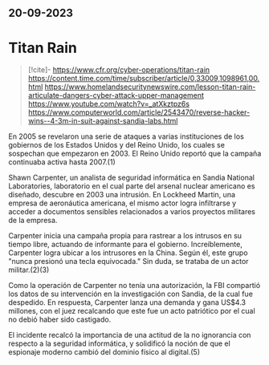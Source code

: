 20-09-2023
---
# Titan Rain
> [!cite]-
> https://www.cfr.org/cyber-operations/titan-rain
> https://content.time.com/time/subscriber/article/0,33009,1098961,00.html
> https://www.homelandsecuritynewswire.com/lesson-titan-rain-articulate-dangers-cyber-attack-upper-management
> https://www.youtube.com/watch?v=_atXkztpz6s
> https://www.computerworld.com/article/2543470/reverse-hacker-wins--4-3m-in-suit-against-sandia-labs.html

En 2005 se revelaron una serie de ataques a varias instituciones de los gobiernos de los Estados Unidos y del Reino Unido, los cuales se sospechan que empezaron en 2003. El Reino Unido reportó que la campaña continuaba activa hasta 2007.(1)

Shawn Carpenter, un analista de seguridad informática en Sandia National Laboratories, laboratorio en el cual parte del arsenal nuclear americano es diseñado, descubre en 2003 una intrusión. En Lockheed Martin, una empresa de aeronáutica americana, el mismo actor logra infiltrarse y acceder a documentos sensibles relacionados a varios proyectos militares de la empresa.

Carpenter inicia una campaña propia para rastrear a los intrusos en su tiempo libre, actuando de informante para el gobierno. Increíblemente, Carpenter logra ubicar a los intrusores en la China. Según él, este grupo "nunca presionó una tecla equivocada." Sin duda, se trataba de un actor militar.(2)(3)

Como la operación de Carpenter no tenía una autorización, la FBI compartió los datos de su intervención en la investigación con Sandia, de la cual fue despedido. En respuesta, Carpenter lanza una demanda y gana US$4.3 millones, con el juez recalcando que este fue un acto patriótico por el cual no debió haber sido castigado.

El incidente recalcó la importancia de una actitud de la no ignorancia con respecto a la seguridad informática, y solidificó la noción de que el espionaje moderno cambió del dominio físico al digital.(5)